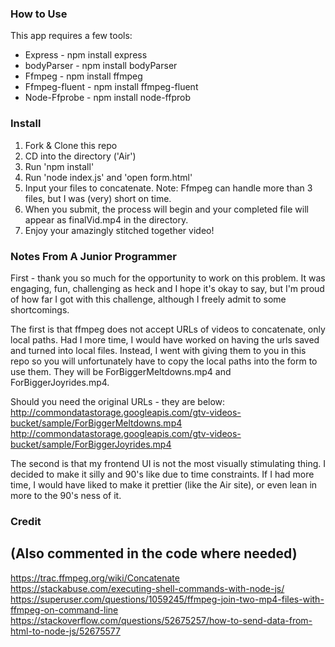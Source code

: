 
### How to Use

This app requires a few tools:
<ul>
<li>Express - npm install express</li>
<li>bodyParser - npm install bodyParser</li>
<li>Ffmpeg - npm install ffmpeg</li>
<li>Ffmpeg-fluent - npm install ffmpeg-fluent</li>
<li>Node-Ffprobe -  npm install node-ffprob</li>
</ul>

### Install 

1. Fork & Clone this repo 
2. CD into the directory ('Air')
3. Run 'npm install'
4. Run 'node index.js' and 'open form.html'
5. Input your files to concatenate. Note: Ffmpeg can handle more than 3 files, but I was (very) short on time.
6. When you submit, the process will begin and your completed file will appear as finalVid.mp4 in the directory.
7. Enjoy your amazingly stitched together video! 

### Notes From A Junior Programmer

First - thank you so much for the opportunity to work on this problem. It was engaging, fun, challenging as heck and I hope it's okay to say, but I'm proud of how far I got with this challenge, although I freely admit to some shortcomings. 

The first is that ffmpeg does not accept URLs of videos to concatenate, only local paths. Had I more time, I would have worked on having the urls saved and turned into local files. Instead, I went with giving them to you in this repo so you will unfortunately have to copy the local paths into the form to use them. They will be ForBiggerMeltdowns.mp4 and ForBiggerJoyrides.mp4. 

Should you need the original URLs - they are below: 
http://commondatastorage.googleapis.com/gtv-videos-bucket/sample/ForBiggerMeltdowns.mp4
http://commondatastorage.googleapis.com/gtv-videos-bucket/sample/ForBiggerJoyrides.mp4

The second is that my frontend UI is not the most visually stimulating thing. I decided to make it silly and 90's like due to time constraints. If I had more time, I would have liked to make it prettier (like the Air site), or even lean in more to the 90's ness of it.  


### Credit
<h2>(Also commented in the code where needed)</h2>

https://trac.ffmpeg.org/wiki/Concatenate
https://stackabuse.com/executing-shell-commands-with-node-js/
https://superuser.com/questions/1059245/ffmpeg-join-two-mp4-files-with-ffmpeg-on-command-line
https://stackoverflow.com/questions/52675257/how-to-send-data-from-html-to-node-js/52675577
